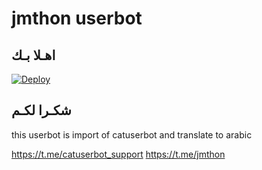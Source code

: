 # jmthon userbot

## اهـلا بـك

[![Deploy](https://www.herokucdn.com/deploy/button.svg)](https://heroku.com/deploy?template=https:/MHZ_56/github.com/CCf52/pack)

## شكـرا لكـم 


this userbot is import of catuserbot and translate to arabic

https://t.me/catuserbot_support
https://t.me/jmthon
